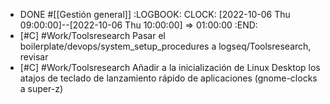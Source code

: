 - DONE #[[Gestión general]]
  :LOGBOOK:
  CLOCK: [2022-10-06 Thu 09:00:00]--[2022-10-06 Thu 10:00:00] =>  01:00:00
  :END:
- [#C] #Work/Toolsresearch  Pasar el boilerplate/devops/system_setup_procedures a logseq/Toolsresearch, revisar
- [#C] #Work/Toolsresearch Añadir a la inicialización de Linux Desktop los atajos de teclado de lanzamiento rápido de aplicaciones (gnome-clocks a super-z)